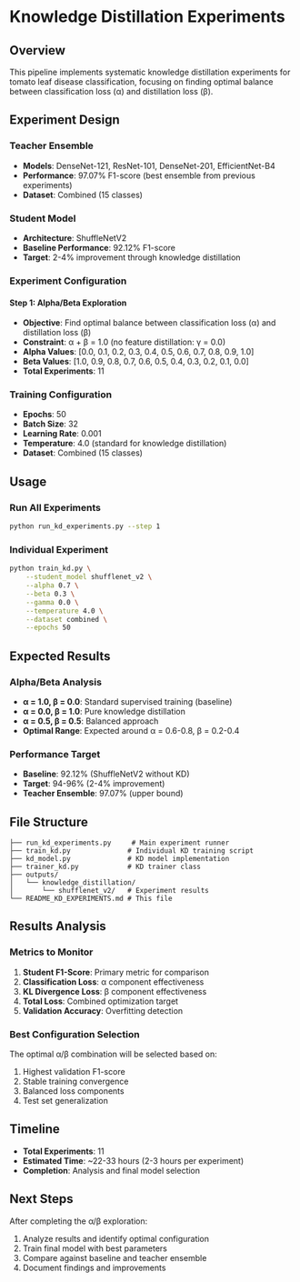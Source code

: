 # Knowledge Distillation Experiments

## Overview
This pipeline implements systematic knowledge distillation experiments for tomato leaf disease classification, focusing on finding optimal balance between classification loss (α) and distillation loss (β).

## Experiment Design

### Teacher Ensemble
- **Models**: DenseNet-121, ResNet-101, DenseNet-201, EfficientNet-B4
- **Performance**: 97.07% F1-score (best ensemble from previous experiments)
- **Dataset**: Combined (15 classes)

### Student Model
- **Architecture**: ShuffleNetV2
- **Baseline Performance**: 92.12% F1-score
- **Target**: 2-4% improvement through knowledge distillation

### Experiment Configuration

#### Step 1: Alpha/Beta Exploration
- **Objective**: Find optimal balance between classification loss (α) and distillation loss (β)
- **Constraint**: α + β = 1.0 (no feature distillation: γ = 0.0)
- **Alpha Values**: [0.0, 0.1, 0.2, 0.3, 0.4, 0.5, 0.6, 0.7, 0.8, 0.9, 1.0]
- **Beta Values**: [1.0, 0.9, 0.8, 0.7, 0.6, 0.5, 0.4, 0.3, 0.2, 0.1, 0.0]
- **Total Experiments**: 11

### Training Configuration
- **Epochs**: 50
- **Batch Size**: 32
- **Learning Rate**: 0.001
- **Temperature**: 4.0 (standard for knowledge distillation)
- **Dataset**: Combined (15 classes)

## Usage

### Run All Experiments
```bash
python run_kd_experiments.py --step 1
```

### Individual Experiment
```bash
python train_kd.py \
    --student_model shufflenet_v2 \
    --alpha 0.7 \
    --beta 0.3 \
    --gamma 0.0 \
    --temperature 4.0 \
    --dataset combined \
    --epochs 50
```

## Expected Results

### Alpha/Beta Analysis
- **α = 1.0, β = 0.0**: Standard supervised training (baseline)
- **α = 0.0, β = 1.0**: Pure knowledge distillation
- **α = 0.5, β = 0.5**: Balanced approach
- **Optimal Range**: Expected around α = 0.6-0.8, β = 0.2-0.4

### Performance Target
- **Baseline**: 92.12% (ShuffleNetV2 without KD)
- **Target**: 94-96% (2-4% improvement)
- **Teacher Ensemble**: 97.07% (upper bound)

## File Structure

```
├── run_kd_experiments.py     # Main experiment runner
├── train_kd.py              # Individual KD training script
├── kd_model.py              # KD model implementation
├── trainer_kd.py            # KD trainer class
├── outputs/
│   └── knowledge_distillation/
│       └── shufflenet_v2/   # Experiment results
└── README_KD_EXPERIMENTS.md # This file
```

## Results Analysis

### Metrics to Monitor
1. **Student F1-Score**: Primary metric for comparison
2. **Classification Loss**: α component effectiveness
3. **KL Divergence Loss**: β component effectiveness
4. **Total Loss**: Combined optimization target
5. **Validation Accuracy**: Overfitting detection

### Best Configuration Selection
The optimal α/β combination will be selected based on:
1. Highest validation F1-score
2. Stable training convergence
3. Balanced loss components
4. Test set generalization

## Timeline
- **Total Experiments**: 11
- **Estimated Time**: ~22-33 hours (2-3 hours per experiment)
- **Completion**: Analysis and final model selection

## Next Steps
After completing the α/β exploration:
1. Analyze results and identify optimal configuration
2. Train final model with best parameters
3. Compare against baseline and teacher ensemble
4. Document findings and improvements 